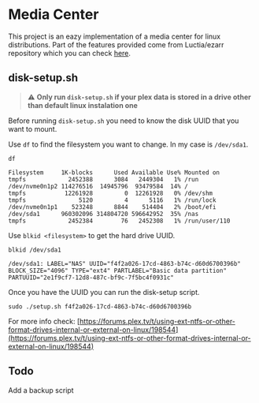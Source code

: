 # Media Center

This project is an eazy implementation of a media center for linux distributions.
Part of the features provided come from Luctia/ezarr repository which you can check [here](https://github.com/Luctia/ezarr).


## disk-setup.sh
> :warning: **Only run `disk-setup.sh` if your plex data is stored  in a drive other than default linux instalation one**

Before running  `disk-setup.sh` you need to know the disk UUID that you want to mount.

Use `df` to find the filesystem you want to change. In my case is `/dev/sda1`.

```
df

Filesystem     1K-blocks      Used Available Use% Mounted on
tmpfs            2452388      3084   2449304   1% /run
/dev/nvme0n1p2 114276516  14945796  93479584  14% /
tmpfs           12261928         0  12261928   0% /dev/shm
tmpfs               5120         4      5116   1% /run/lock
/dev/nvme0n1p1    523248      8844    514404   2% /boot/efi
/dev/sda1      960302096 314804720 596642952  35% /nas
tmpfs            2452384        76   2452308   1% /run/user/110
```

Use `blkid <filesystem>` to get the hard drive UUID. 
```
blkid /dev/sda1

/dev/sda1: LABEL="NAS" UUID="f4f2a026-17cd-4863-b74c-d60d6700396b" BLOCK_SIZE="4096" TYPE="ext4" PARTLABEL="Basic data partition" PARTUUID="2e1f9cf7-12d8-487c-bf9c-7f5bc4f0931c"
```

Once you have the UUID you can run the disk-setup script.
```
sudo ./setup.sh f4f2a026-17cd-4863-b74c-d60d6700396b
```

For more info check: 
[https://forums.plex.tv/t/using-ext-ntfs-or-other-format-drives-internal-or-external-on-linux/198544](https://forums.plex.tv/t/using-ext-ntfs-or-other-format-drives-internal-or-external-on-linux/198544)


## Todo
Add a backup script